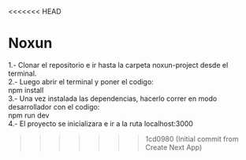 <<<<<<< HEAD
# Noxun  
1.- Clonar el repositorio e ir hasta la carpeta noxun-project desde el terminal.  
2.- Luego abrir el terminal y poner el codigo:  
npm install  
3.- Una vez instalada las dependencias, hacerlo correr en modo desarrollador con el codigo:    
npm run dev  
4.- El proyecto se inicializara e ir a la ruta localhost:3000   
>>>>>>> 1cd0980 (Initial commit from Create Next App)  
